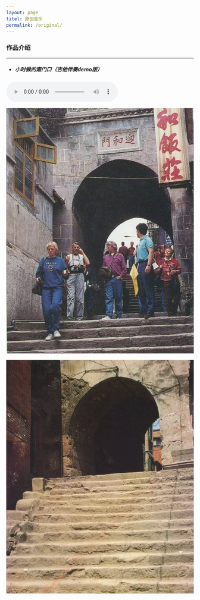 ```yaml
---
layout: page
titel: 原创音乐
permalink: /original/  
---
```

### 作品介绍
---
* ##### 小时候的南门口（吉他伴奏demo版）  
<audio src="/assets/audio/nanmen.mp3" controls="controls">
</audio>  

![dongmen](/assets/images/original/dongmen.jpg "归州东门")   

![nanmen](/assets/images/original/nanmen.jpg "归州南门")
